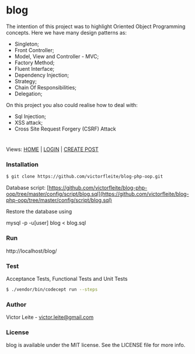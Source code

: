 # blog
The intention of this project was to highlight Oriented Object Programming concepts.
Here we have many design patterns as:

- Singleton;
- Front Controller;
- Model, View and Controller - MVC;
- Factory Method;
- Fluent Interface;
- Dependency Injection;
- Strategy;
- Chain Of Responsibilities;
- Delegation;

On this project you also could realise how to deal with:
- Sql Injection;
- XSS attack;
- Cross Site Request Forgery (CSRF) Attack

# 
Views:
[HOME](https://github.com/victorfleite/blog-php-oop/blob/master/assets/imgs/print.png) |
[LOGIN](https://github.com/victorfleite/blog-php-oop/blob/master/assets/imgs/login.png) | 
[CREATE POST](https://github.com/victorfleite/blog-php-oop/blob/master/assets/imgs/create.png)

### Installation

```sh
$ git clone https://github.com/victorfleite/blog-php-oop.git
```

Database script: [https://github.com/victorfleite/blog-php-oop/tree/master/config/script/blog.sql](https://github.com/victorfleite/blog-php-oop/tree/master/config/script/blog.sql)

Restore the database using

mysql -p -u[user] blog < blog.sql


### Run
http://localhost/blog/


### Test

Acceptance Tests, Functional Tests and Unit Tests

```sh
$ ./vendor/bin/codecept run --steps
```

### Author
Victor Leite - <victor.leite@gmail.com> 

### License
blog is available under the MIT license. See the LICENSE file for more info.
